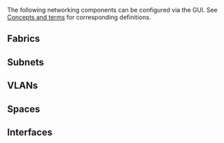 <!--
Todo:
- Write new 'Configure Nodes for Networking' section (see issue #33)
- Split and update this document
- Write instruction for configuring from within the GUI
-->
The following networking components can be configured via the GUI. See [Concepts and terms](intro-concepts.md) for corresponding definitions.

<h2 id="heading--fabrics">Fabrics</h2>

<h2 id="heading--subnets">Subnets</h2>

<h2 id="heading--vlans">VLANs</h2>

<h2 id="heading--spaces">Spaces</h2>

<h2 id="heading--interfaces">Interfaces</h2>

<!-- LINKS -->

